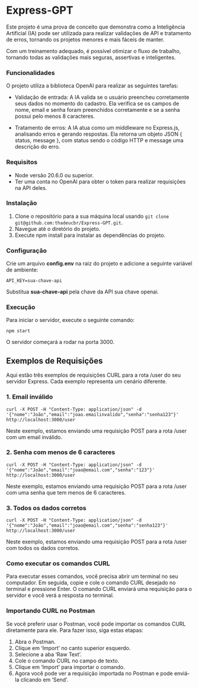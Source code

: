 # Express-GPT

Este projeto é uma prova de conceito que demonstra como a Inteligência Artificial (IA) pode ser utilizada para realizar validações de API e tratamento de erros, tornando os projetos menores e mais fáceis de manter. 

Com um treinamento adequado, é possível otimizar o fluxo de trabalho, tornando todas as validações mais seguras, assertivas e inteligentes.

### Funcionalidades
O projeto utiliza a biblioteca OpenAI para realizar as seguintes tarefas:

- Validação de entrada: A IA valida se o usuário preencheu corretamente seus dados no momento do cadastro. Ela verifica se os campos de nome, email e senha foram preenchidos corretamente e se a senha possui pelo menos 8 caracteres.

- Tratamento de erros: A IA atua como um middleware no Express.js, analisando erros e gerando respostas. Ela retorna um objeto JSON { status, message }, com status sendo o código HTTP e message uma descrição do erro.

### Requisitos
- Node versão 20.6.0 ou superior.
- Ter uma conta no OpenAI para obter o token para realizar requisições na API deles.

### Instalação
1. Clone o repositório para a sua máquina local usando ```git clone git@github.com:thadeucbr/Express-GPT.git```.
2. Navegue até o diretório do projeto.
3. Execute npm install para instalar as dependências do projeto.

### Configuração
Crie um arquivo **config.env** na raiz do projeto e adicione a seguinte variável de ambiente:

```API_KEY=sua-chave-api```

Substitua **sua-chave-api** pela chave da API sua chave openai.

### Execução
Para iniciar o servidor, execute o seguinte comando:

```npm start```

O servidor começará a rodar na porta 3000.

## Exemplos de Requisições
Aqui estão três exemplos de requisições CURL para a rota /user do seu servidor Express. Cada exemplo representa um cenário diferente.

### 1. Email inválido
```curl -X POST -H "Content-Type: application/json" -d '{"nome":"João","email":"joao.emailinvalido","senha":"senha123"}' http://localhost:3000/user```

Neste exemplo, estamos enviando uma requisição POST para a rota /user com um email inválido.

### 2. Senha com menos de 6 caracteres
```curl -X POST -H "Content-Type: application/json" -d '{"nome":"João","email":"joao@email.com","senha":"123"}' http://localhost:3000/user```

Neste exemplo, estamos enviando uma requisição POST para a rota /user com uma senha que tem menos de 6 caracteres.

### 3. Todos os dados corretos
```curl -X POST -H "Content-Type: application/json" -d '{"nome":"João","email":"joao@email.com","senha":"senha123"}' http://localhost:3000/user```

Neste exemplo, estamos enviando uma requisição POST para a rota /user com todos os dados corretos.

### Como executar os comandos CURL

Para executar esses comandos, você precisa abrir um terminal no seu computador. Em seguida, copie e cole o comando CURL desejado no terminal e pressione Enter. O comando CURL enviará uma requisição para o servidor e você verá a resposta no terminal.

### Importando CURL no Postman

Se você preferir usar o Postman, você pode importar os comandos CURL diretamente para ele. Para fazer isso, siga estas etapas:

1. Abra o Postman.
2. Clique em ‘Import’ no canto superior esquerdo.
3. Selecione a aba ‘Raw Text’.
4. Cole o comando CURL no campo de texto.
5. Clique em ‘Import’ para importar o comando.
6. Agora você pode ver a requisição importada no Postman e pode enviá-la clicando em ‘Send’.

